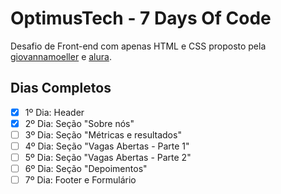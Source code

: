 # OptimusTech - 7 Days Of Code

Desafio de Front-end com apenas HTML e CSS proposto pela [giovannamoeller](https://github.com/giovannamoeller) e [alura](https://github.com/alura-cursos).

## Dias Completos

- [X] 1º Dia: Header
- [X] 2º Dia: Seção "Sobre nós"
- [ ] 3º Dia: Seção "Métricas e resultados"
- [ ] 4º Dia: Seção "Vagas Abertas - Parte 1"
- [ ] 5º Dia: Seção "Vagas Abertas - Parte 2"
- [ ] 6º Dia: Seção "Depoimentos"
- [ ] 7º Dia: Footer e Formulário
